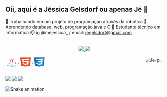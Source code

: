 ## Oii, aqui é a Jéssica Gelsdorf ou apenas Jé 🤍

🎡 Trabalhando em um projeto de programação através da robótica 
🌼 Aprendendo database, web, programação java e C
🦋 Estudante técnico em informática
📫 ig @mejessica_ / email: jegelsdorf@gmail.com


##

<div align="center">
  <a href="https://github.com/mejessica">
  <img height="160em" src="https://github-readme-stats.vercel.app/api?username=mejessica&show_icons=true&theme=onedark&include_all_commits=true&count_private=true"/>
  <img height="160em" src="https://github-readme-stats.vercel.app/api/top-langs/?username=mejessica&layout=compact&langs_count=7&theme=cobalt"/>
</div>
  
  
<div style="display: inline_block"><br>
  <img align="center" alt="Je-Java" height="30" width="40" src="https://raw.githubusercontent.com/devicons/devicon/master/icons/java/java-original.svg">
  <img align="center" alt="Je-HTML" height="30" width="40" src="https://raw.githubusercontent.com/devicons/devicon/master/icons/html5/html5-original.svg">
  <img align="center" alt="Je-CSS" height="30" width="40" src="https://raw.githubusercontent.com/devicons/devicon/master/icons/css3/css3-original.svg">
  <img align="right" alt="Je-pic" height="150" style="border-radius:50px;" img src="https://cdn.discordapp.com/attachments/883391380930576414/961027533967613982/download20220306171854.png?width=463&height=463">
</div>
  
  ##
 
<div> 

  <a href="https://instagram.com/mejessica_" target="_blank"><img src="https://img.shields.io/badge/-Instagram-%23E4405F?style=for-the-badge&logo=instagram&logoColor=white" target="_blank"></a>
  <a href = "mailto:jegelsdorf@gmail.com"><img src="https://img.shields.io/badge/-Gmail-%23333?style=for-the-badge&logo=gmail&logoColor=white" target="_blank"></a>
  <a href="https://www.linkedin.com/in/j%C3%A9ssica-gelsdorf-a0538322b/" target="_blank"><img src="https://img.shields.io/badge/-LinkedIn-%230077B5?style=for-the-badge&logo=linkedin&logoColor=white" target="_blank"></a> 
 
   ![Snake animation](https://github.com/mejessica/mejessica/blob/output/github-contribution-grid-snake.svg)
 
</div>

